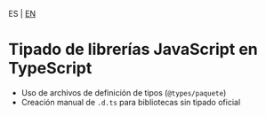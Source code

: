 <!-- MULTILANGUAJE MENU START -->
ES | [EN](https://lckpig.gitbook.io/practical-dev-handbook/typescript/interoperability-migration/typing-js-libraries)
<!-- MULTILANGUAJE MENU END -->

# Tipado de librerías JavaScript en TypeScript
 
- Uso de archivos de definición de tipos (`@types/paquete`)
- Creación manual de `.d.ts` para bibliotecas sin tipado oficial 